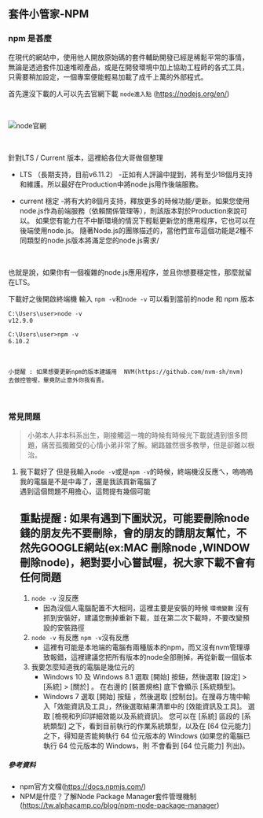 ## 套件小管家-NPM

### npm 是甚麼
在現代的網站中，使用他人開放原始碼的套件輔助開發已經是稀鬆平常的事情，
無論是透過套件加速堆砌產品，或是在開發環境中加上協助工程師的各式工具，
只需要稍加設定，一個專案便能輕易加載了成千上萬的外部程式。
</br>

首先還沒下載的人可以先去官網下載
`node進入點` (https://nodejs.org/en/)

</br>

![node官網](https://raw.githubusercontent.com/tp953704/IT-Contest/master/img/npm/node.png)

</br>

針對LTS / Current 版本，這裡給各位大哥做個整理

- LTS （長期支持，目前v6.11.2） -正如有人評論中提到，將有至少18個月支持和維護。所以最好在Production中將node.js用作後端服務。

- current 穩定 -將有大約8個月支持，釋放更多的時候功能/更新。如果您使用node.js作為前端服務（依賴關係管理等），則該版本對於Production來說可以。
如果您有能力在不中斷環境的情況下輕鬆更新您的應用程序，它也可以在後端使用node.js。
隨著Node.js的團隊描述的，當他們宣布這個功能是2種不同類型的node.js版本將滿足您的node.js需求/
</br>

也就是說，如果你有一個複雜的node.js應用程序，並且你想要穩定性，那麼就留在LTS。
</br>

下載好之後開啟終端機    輸入
`npm -v`和`node -v` 可以看到當前的node 和 npm 版本
</br>

```
C:\Users\user>node -v
v12.9.0

C:\Users\user>npm -v
6.10.2

```


</br>

`小提醒 : 如果想要更新npm的版本建議用  NVM(https://github.com/nvm-sh/nvm)  去做控管喔，畢竟防止意外你我有責。`

</br>

### 常見問題
> 小弟本人非本科系出生，剛接觸這一塊的時候有時候光下載就遇到很多問題，痛苦孤獨難受的心情小弟非常了解。網路雖然很多教學，但是卻難以根治。
1. 我下載好了 但是我輸入`node -v`或是`npm -v`的時候，終端機沒反應ㄟ，嗚嗚嗚 我的電腦是不是中毒了，還是我該買新電腦了
   </br>
   遇到這個問題不用擔心，這問提有幾個可能
   ## 重點提醒 : 如果有遇到下圖狀況，可能要刪除node錢的朋友先不要刪除，會的朋友的請朋友幫忙，不然先GOOGLE網站(ex:MAC 刪除node ,WINDOW刪除node)，絕對要小心嘗試喔，祝大家下載不會有任何問題
   
   1. `node -v` 沒反應
      - 因為沒個人電腦配置不大相同，這裡主要是安裝的時候 `環境變數` 沒有抓到安裝好，建議您刪掉重新下載，並在第二次下載時，不要改變預設的安裝路徑
   2. `node -v` 有反應 `npm -v`沒有反應
      - 這裡有可能是本地端的電腦有兩種版本的npm，而又沒有nvm管理導致報錯，這裡建議您把所有版本的node全部刪掉，再從新載一個版本
   3. 我要怎麼知道我的電腦是幾位元的
      - Windows 10 及 Windows 8.1
          選取 [開始]  按鈕，然後選取 [設定]  > [系統]  > [關於] 。
          在右邊的 [裝置規格] 底下會顯示 [系統類型]。
      - Windows 7
          選取 [開始] 按鈕 ，然後選取 [控制台]。在搜尋方塊中輸入「效能資訊及工具」，然後選取結果清單中的 [效能資訊及工具]。
          選取 [檢視和列印詳細效能以及系統資訊]。
          您可以在 [系統] 區段的 [系統類型] 之下，看到目前執行的作業系統類型，以及在 [64 位元能力] 之下，得知是否能夠執行 64 位元版本的 Windows (如果您的電腦已執行 64 位元版本的 Windows，則           不會看到 [64 位元能力] 列出)。



##### 參考資料
- npm官方文檔(https://docs.npmjs.com/)
- NPM是什麼？了解Node Package Manager套件管理機制(https://tw.alphacamp.co/blog/npm-node-package-manager)

